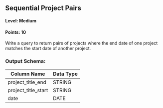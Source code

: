 ## Sequential Project Pairs

#### Level: Medium  
#### Points: 10  

Write a query to return pairs of projects where the end date of one project matches the start date of another project.

### Output Schema:  

| Column Name           | Data Type |
|-----------------------|-----------|
| project_title_end     | STRING    |
| project_title_start   | STRING    |
| date                  | DATE      |
